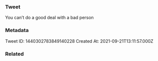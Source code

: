 ### Tweet
You can’t do a good deal with a bad person

### Metadata
Tweet ID: 1440302783849140228
Created At: 2021-09-21T13:11:57.000Z

### Related

